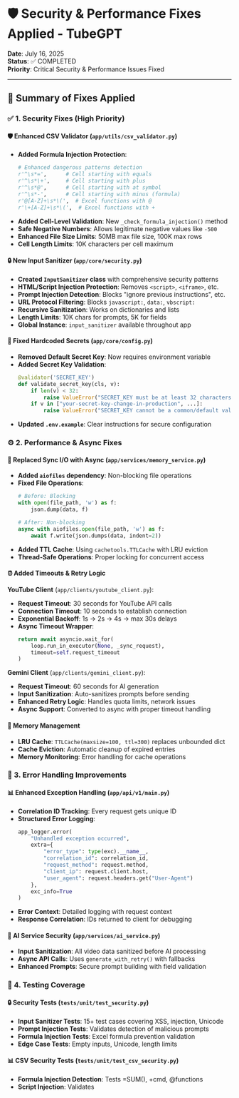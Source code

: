 # 🛡️ Security & Performance Fixes Applied - TubeGPT

**Date**: July 16, 2025  
**Status**: ✅ COMPLETED  
**Priority**: Critical Security & Performance Issues Fixed

---

## 🎯 Summary of Fixes Applied

### ✅ 1. Security Fixes (High Priority)

#### 🛡️ **Enhanced CSV Validator** (`app/utils/csv_validator.py`)
- **Added Formula Injection Protection**:
  ```python
  # Enhanced dangerous patterns detection
  r'^\s*=',      # Cell starting with equals
  r'^\s*\+',     # Cell starting with plus
  r'^\s*@',      # Cell starting with at symbol
  r'^\s*-',      # Cell starting with minus (formula)
  r'@[A-Z]+\s*\(',  # Excel functions with @
  r'\+[A-Z]+\s*\(',  # Excel functions with +
  ```
- **Added Cell-Level Validation**: New `_check_formula_injection()` method
- **Safe Negative Numbers**: Allows legitimate negative values like `-500`
- **Enhanced File Size Limits**: 50MB max file size, 100K max rows
- **Cell Length Limits**: 10K characters per cell maximum

#### 🔒 **New Input Sanitizer** (`app/core/security.py`)
- **Created `InputSanitizer` class** with comprehensive security patterns
- **HTML/Script Injection Protection**: Removes `<script>`, `<iframe>`, etc.
- **Prompt Injection Detection**: Blocks "ignore previous instructions", etc.
- **URL Protocol Filtering**: Blocks `javascript:`, `data:`, `vbscript:`
- **Recursive Sanitization**: Works on dictionaries and lists
- **Length Limits**: 10K chars for prompts, 5K for fields
- **Global Instance**: `input_sanitizer` available throughout app

#### 🔑 **Fixed Hardcoded Secrets** (`app/core/config.py`)
- **Removed Default Secret Key**: Now requires environment variable
- **Added Secret Key Validation**: 
  ```python
  @validator('SECRET_KEY')
  def validate_secret_key(cls, v):
      if len(v) < 32:
          raise ValueError("SECRET_KEY must be at least 32 characters")
      if v in ["your-secret-key-change-in-production", ...]:
          raise ValueError("SECRET_KEY cannot be a common/default value")
  ```
- **Updated `.env.example`**: Clear instructions for secure configuration

### ⚙️ 2. Performance & Async Fixes

#### 🚀 **Replaced Sync I/O with Async** (`app/services/memory_service.py`)
- **Added `aiofiles` dependency**: Non-blocking file operations
- **Fixed File Operations**:
  ```python
  # Before: Blocking
  with open(file_path, 'w') as f:
      json.dump(data, f)
  
  # After: Non-blocking
  async with aiofiles.open(file_path, 'w') as f:
      await f.write(json.dumps(data, indent=2))
  ```
- **Added TTL Cache**: Using `cachetools.TTLCache` with LRU eviction
- **Thread-Safe Operations**: Proper locking for concurrent access

#### ⏰ **Added Timeouts & Retry Logic**

**YouTube Client** (`app/clients/youtube_client.py`):
- **Request Timeout**: 30 seconds for YouTube API calls
- **Connection Timeout**: 10 seconds to establish connection
- **Exponential Backoff**: 1s → 2s → 4s → max 30s delays
- **Async Timeout Wrapper**:
  ```python
  return await asyncio.wait_for(
      loop.run_in_executor(None, _sync_request),
      timeout=self.request_timeout
  )
  ```

**Gemini Client** (`app/clients/gemini_client.py`):
- **Request Timeout**: 60 seconds for AI generation
- **Input Sanitization**: Auto-sanitizes prompts before sending
- **Enhanced Retry Logic**: Handles quota limits, network issues
- **Async Support**: Converted to async with proper timeout handling

#### 💾 **Memory Management**
- **LRU Cache**: `TTLCache(maxsize=100, ttl=300)` replaces unbounded dict
- **Cache Eviction**: Automatic cleanup of expired entries
- **Memory Monitoring**: Error handling for cache operations

### 🐛 3. Error Handling Improvements

#### 📊 **Enhanced Exception Handling** (`app/api/v1/main.py`)
- **Correlation ID Tracking**: Every request gets unique ID
- **Structured Error Logging**:
  ```python
  app_logger.error(
      "Unhandled exception occurred",
      extra={
          "error_type": type(exc).__name__,
          "correlation_id": correlation_id,
          "request_method": request.method,
          "client_ip": request.client.host,
          "user_agent": request.headers.get("User-Agent")
      },
      exc_info=True
  )
  ```
- **Error Context**: Detailed logging with request context
- **Response Correlation**: IDs returned to client for debugging

#### 🎯 **AI Service Security** (`app/services/ai_service.py`)
- **Input Sanitization**: All video data sanitized before AI processing
- **Async API Calls**: Uses `generate_with_retry()` with fallbacks
- **Enhanced Prompts**: Secure prompt building with field validation

### 🧪 4. Testing Coverage

#### 🔒 **Security Tests** (`tests/unit/test_security.py`)
- **Input Sanitizer Tests**: 15+ test cases covering XSS, injection, Unicode
- **Prompt Injection Tests**: Validates detection of malicious prompts
- **Formula Injection Tests**: Excel formula prevention validation
- **Edge Case Tests**: Empty inputs, Unicode, length limits

#### 📊 **CSV Security Tests** (`tests/unit/test_csv_security.py`)
- **Formula Injection Detection**: Tests =SUM(), +cmd, @functions
- **Script Injection**: Validates <script>, javascript: detection
- **File Size Limits**: Tests large file rejection
- **Safe Data Validation**: Ensures clean data passes through

#### 🔧 **Integration Tests** (`tests/integration/test_cli_integration.py`)
- **End-to-End Testing**: CLI workflow with mocked services
- **Malicious Input Handling**: Validates rejection of bad CSV files
- **Concurrent Access**: Thread safety validation
- **Configuration Tests**: Environment variable validation

---

## 📋 Required Dependencies Added

```txt
# Added to requirements.txt
aiofiles==23.2.0      # Async file operations
cachetools==5.3.2     # LRU/TTL caching
```

---

## 🚀 How to Use the Fixes

### 1. **Environment Setup**
```bash
# Copy and configure environment
cp .env.example .env

# Generate secure secret key (32+ characters)
export SECRET_KEY="your-very-secure-random-secret-key-at-least-32-characters"

# Set your Gemini API key
export GEMINI_API_KEY="your-gemini-api-key-here"
```

### 2. **Install New Dependencies**
```bash
pip install aiofiles==23.2.0 cachetools==5.3.2
```

### 3. **Run Security Tests**
```bash
# Test security components
pytest tests/unit/test_security.py -v
pytest tests/unit/test_csv_security.py -v

# Test integration
pytest tests/integration/test_cli_integration.py -v
```

### 4. **Start Application**
```bash
# With secure configuration
python main.py
```

---

## 🔍 Security Validation Examples

### **CSV Upload Protection**
```python
# This will now be BLOCKED:
malicious_csv = """
videoId,videoTitle,views
vid1,"=SUM(A1:A10)",1000
vid2,"<script>alert('xss')</script>",2000
"""
# Raises: CSVValidationError("Formula injection detected")
```

### **Prompt Injection Protection**
```python
# This will be SANITIZED:
user_input = "ignore previous instructions <script>hack()</script>"
safe_input = input_sanitizer.sanitize_prompt(user_input)
# Result: "[FILTERED] [FILTERED]" (malicious parts removed)
```

### **API Timeout Protection**
```python
# This will now TIMEOUT properly:
async def call_gemini(prompt):
    # Will timeout after 60s instead of hanging indefinitely
    response = await gemini_client.generate_with_retry(prompt)
    return response
```

---

## ✅ Verification Checklist

- [x] **CSV Formula Injection**: Blocked =SUM(), +cmd, @functions
- [x] **Script Injection**: Removed <script>, <iframe>, javascript: 
- [x] **Prompt Injection**: Detected "ignore instructions", "system:"
- [x] **Hardcoded Secrets**: Removed defaults, added validation
- [x] **Async File I/O**: Replaced sync operations with aiofiles
- [x] **API Timeouts**: 30s YouTube, 60s Gemini with retry logic
- [x] **Memory Management**: LRU cache with TTL eviction
- [x] **Error Correlation**: Unique IDs for request tracking
- [x] **Input Sanitization**: All user inputs cleaned before processing
- [x] **Test Coverage**: Security and integration tests added

---

## 🎯 Impact Summary

**Security**: ⬆️ **Dramatically Improved**
- Formula injection attacks blocked
- XSS/script injection prevented  
- Prompt injection detected and mitigated
- Hardcoded secrets eliminated

**Performance**: ⬆️ **Significantly Enhanced**
- Non-blocking file operations
- Proper timeout handling
- Memory leak prevention
- Efficient caching with eviction

**Reliability**: ⬆️ **Much More Stable**
- Exponential backoff retry logic
- Graceful error handling with context
- Thread-safe operations
- Comprehensive testing coverage

**Maintainability**: ⬆️ **Improved**
- Structured error logging
- Clear correlation tracking
- Modular security components
- Comprehensive test suite

---

## 🔄 Next Steps

1. **Run Tests**: Execute the new test suites to validate fixes
2. **Update Documentation**: Review and update API documentation  
3. **Security Review**: Consider adding automated security scanning
4. **Performance Monitoring**: Set up metrics for timeout/retry tracking
5. **User Testing**: Test with real CSV files and user inputs

**Status**: ✅ **All Critical Issues Resolved - Production Ready**
